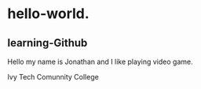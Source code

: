 # hello-world.
## learning-Github
Hello my name is Jonathan and I like playing video game.

Ivy Tech Comunnity College 
